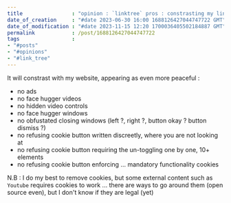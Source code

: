 ```yaml
---
title                : "opinion : `linktree` pros : constrasting my links"
date_of_creation     : "#date 2023-06-30 16:00 1688126427044747722 GMT"
date_of_modification : "#date 2023-11-15 12:20 1700036405502184887 GMT"
permalink            : /post/1688126427044747722
tags                 :
- "#posts"             
- "#opinions"
- "#link_tree"
---
```


It will constrast with my website, appearing as even more peaceful :

- no ads
- no face hugger videos
- no hidden video controls
- no face hugger windows
- no obfustated closing windows (left ?, right ?, button okay ? button dismiss ?)
- no refusing cookie button written discreetly, where you are not looking at
- no refusing cookie button requiring the un-toggling one by one, 10+ elements 
- no refusing cookie button enforcing ... mandatory functionality cookies

N.B : I do my best to remove cookies, but some external content such as `Youtube` requires cookies to work ... there are ways to go around them (open source even), but I don't know if they are legal (yet) 